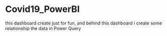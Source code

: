 # Covid19_PowerBI
this dashboard create just for fun, and behind this dashboard i create some relationship the data in Power Query
